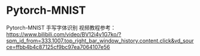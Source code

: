 # Pytorch-MNIST
Pytorch-MNIST 手写字体识别
视频教程参考：https://www.bilibili.com/video/BV12i4y1G7ko/?spm_id_from=333.1007.top_right_bar_window_history.content.click&vd_source=ffbb4b4c87125cf9bc97ea7064107e56
